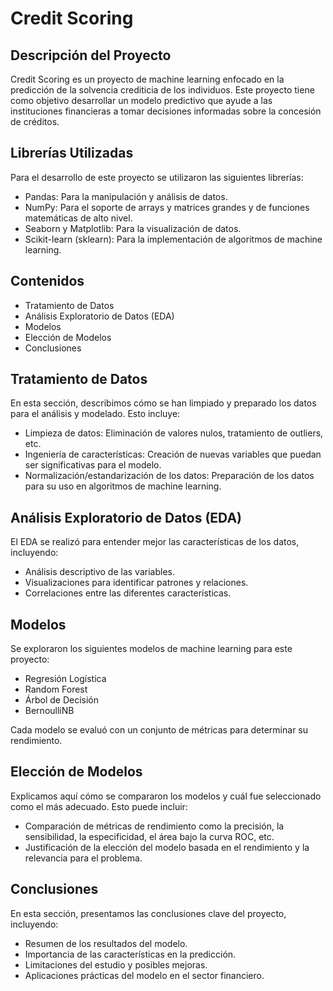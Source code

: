 # Credit Scoring

## Descripción del Proyecto
Credit Scoring es un proyecto de machine learning enfocado en la predicción de la solvencia crediticia de los individuos. Este proyecto tiene como objetivo desarrollar un modelo predictivo que ayude a las instituciones financieras a tomar decisiones informadas sobre la concesión de créditos.

## Librerías Utilizadas
Para el desarrollo de este proyecto se utilizaron las siguientes librerías:
- Pandas: Para la manipulación y análisis de datos.
- NumPy: Para el soporte de arrays y matrices grandes y de funciones matemáticas de alto nivel.
- Seaborn y Matplotlib: Para la visualización de datos.
- Scikit-learn (sklearn): Para la implementación de algoritmos de machine learning.

## Contenidos
- Tratamiento de Datos
- Análisis Exploratorio de Datos (EDA)
- Modelos
- Elección de Modelos
- Conclusiones

## Tratamiento de Datos
En esta sección, describimos cómo se han limpiado y preparado los datos para el análisis y modelado. Esto incluye:
- Limpieza de datos: Eliminación de valores nulos, tratamiento de outliers, etc.
- Ingeniería de características: Creación de nuevas variables que puedan ser significativas para el modelo.
- Normalización/estandarización de los datos: Preparación de los datos para su uso en algoritmos de machine learning.

## Análisis Exploratorio de Datos (EDA)
El EDA se realizó para entender mejor las características de los datos, incluyendo:
- Análisis descriptivo de las variables.
- Visualizaciones para identificar patrones y relaciones.
- Correlaciones entre las diferentes características.

## Modelos
Se exploraron los siguientes modelos de machine learning para este proyecto:
- Regresión Logística
- Random Forest
- Árbol de Decisión
- BernoulliNB

Cada modelo se evaluó con un conjunto de métricas para determinar su rendimiento.

## Elección de Modelos
Explicamos aquí cómo se compararon los modelos y cuál fue seleccionado como el más adecuado. Esto puede incluir:
- Comparación de métricas de rendimiento como la precisión, la sensibilidad, la especificidad, el área bajo la curva ROC, etc.
- Justificación de la elección del modelo basada en el rendimiento y la relevancia para el problema.

## Conclusiones
En esta sección, presentamos las conclusiones clave del proyecto, incluyendo:
- Resumen de los resultados del modelo.
- Importancia de las características en la predicción.
- Limitaciones del estudio y posibles mejoras.
- Aplicaciones prácticas del modelo en el sector financiero.

